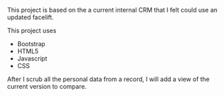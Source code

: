 This project is based on the a current internal CRM that I felt could use an updated facelift.

This project uses
* Bootstrap
* HTML5
* Javascript
* CSS

After I scrub all the personal data from a record, I will add a view of the current version to compare.
